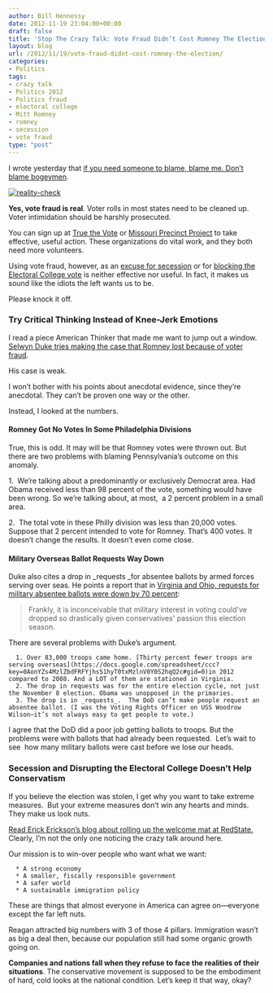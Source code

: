```yaml
---
author: Bill Hennessy
date: 2012-11-19 23:04:00+00:00
draft: false
title: 'Stop The Crazy Talk: Vote Fraud Didn’t Cost Romney The Election'
layout: blog
url: /2012/11/19/vote-fraud-didnt-cost-romney-the-election/
categories:
- Politics
tags:
- crazy talk
- Politics 2012
- Politics fraud
- electoral college
- Mitt Romney
- romney
- secession
- vote fraud
type: "post"
---
```


I wrote yesterday that [if you need someone to blame, blame me. Don’t blame bogeymen](https://hennessysview.com/2012/11/18/dear-conservatives-we-are-already-losing-2016/).

[![reality-check](https://ludicrite.files.wordpress.com/2012/11/reality-check_thumb.jpg)
](https://ludicrite.files.wordpress.com/2012/11/reality-check.jpg)

**Yes, vote fraud is real**. Voter rolls in most states need to be cleaned up. Voter intimidation should be harshly prosecuted.

You can sign up at [True the Vote](https://www.truethevote.org) or [Missouri Precinct Project](https://www.moprecinctproject.org/) to take effective, useful action. These organizations do vital work, and they both need more volunteers.

Using vote fraud, however, as an [excuse for secession](https://abcnews.go.com/blogs/politics/2012/11/secession-petitions-gain-clicks-fast/) or for [blocking the Electoral College vote](https://beforeitsnews.com/obama-birthplace-controversy/2012/11/new-strategy-to-stop-the-usurper-urgent-call-to-action-the-house-of-representatives-can-choose-our-next-president-so-if-13-of-the-states-17-do-not-cast-their-electoral-college-votes-then-it-2449480.html) is neither effective nor useful. In fact, it makes us sound like the idiots the left wants us to be.

Please knock it off.


### Try Critical Thinking Instead of Knee-Jerk Emotions


I read a piece American Thinker that made me want to jump out a window. [Selwyn Duke tries making the case that Romney lost because of voter fraud](https://www.americanthinker.com/2012/11/was_the_2012_election_stolen.html#ixzz2CbAkXjbu).

His case is weak.

I won’t bother with his points about anecdotal evidence, since they’re anecdotal. They can’t be proven one way or the other.

Instead, I looked at the numbers.


#### Romney Got No Votes In Some Philadelphia Divisions


True, this is odd. It may will be that Romney votes were thrown out. But there are two problems with blaming Pennsylvania’s outcome on this anomaly.

1.  We’re talking about a predominantly or exclusively Democrat area. Had Obama received less than 98 percent of the vote, something would have been wrong. So we’re talking about, at most,  a 2 percent problem in a small area.

2.  The total vote in these Philly division was less than 20,000 votes. Suppose that 2 percent intended to vote for Romney. That’s 400 votes. It doesn’t change the results. It doesn’t even come close.


#### Military Overseas Ballot Requests Way Down


Duke also cites a drop in _requests _for absentee ballots by armed forces serving over seas. He points a report that in [Virginia and Ohio, requests for military absentee ballots were down by 70 percent](https://www.foxnews.com/politics/2012/10/01/military-ballot-requests-down-in-key-battleground-states/):


> Frankly, it is inconceivable that military interest in voting could've dropped so drastically given conservatives' passion this election season.


There are several problems with Duke’s argument.



	  1. Over 83,000 troops came home. [Thirty percent fewer troops are serving overseas](https://docs.google.com/spreadsheet/ccc?key=0AonYZs4MzlZbdFRFYjhsS1hyT0txMzlnV0Y0S2hqQ2c#gid=0)in 2012 compared to 2008. And a LOT of them are stationed in Virginia.
	  2. The drop in requests was for the entire election cycle, not just the November 8 election. Obama was unopposed in the primaries.
	  3. The drop is in _requests_.  The DoD can’t make people request an absentee ballot. (I was the Voting Rights Officer on USS Woodrow Wilson—it’s not always easy to get people to vote.)

I agree that the DoD did a poor job getting ballots to troops. But the problems were with ballots that had already been requested.  Let’s wait to see  how many military ballots were cast before we lose our heads.


### Secession and Disrupting the Electoral College Doesn’t Help Conservatism


If you believe the election was stolen, I get why you want to take extreme measures.  But your extreme measures don’t win any hearts and minds. They make us look nuts.

[Read Erick Erickson’s blog about rolling up the welcome mat at RedState.](https://www.redstate.com/2012/11/13/is-it-time-to-roll-up-the-welcome-mat-here/) Clearly, I’m not the only one noticing the crazy talk around here.

Our mission is to win-over people who want what we want:



	  * A strong economy
	  * A smaller, fiscally responsible government
	  * A safer world
	  * A sustainable immigration policy

These are things that almost everyone in America can agree on—everyone except the far left nuts.

Reagan attracted big numbers with 3 of those 4 pillars. Immigration wasn’t as big a deal then, because our population still had some organic growth going on.

**Companies and nations fall when they refuse to face the realities of their situations**. The conservative movement is supposed to be the embodiment of hard, cold looks at the national condition. Let’s keep it that way, okay?
